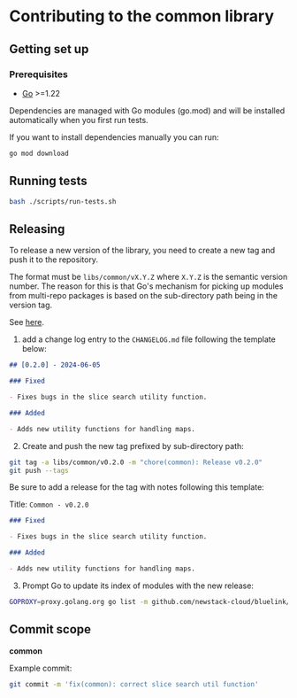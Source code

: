 # Contributing to the common library

## Getting set up

### Prerequisites

- [Go](https://golang.org/dl/) >=1.22

Dependencies are managed with Go modules (go.mod) and will be installed automatically when you first
run tests.

If you want to install dependencies manually you can run:

```bash
go mod download
```

## Running tests

```bash
bash ./scripts/run-tests.sh
```

## Releasing

To release a new version of the library, you need to create a new tag and push it to the repository.

The format must be `libs/common/vX.Y.Z` where `X.Y.Z` is the semantic version number.
The reason for this is that Go's mechanism for picking up modules from multi-repo packages is based on the sub-directory path being in the version tag.

See [here](https://go.dev/wiki/Modules#publishing-a-release).

1. add a change log entry to the `CHANGELOG.md` file following the template below:

```markdown
## [0.2.0] - 2024-06-05

### Fixed

- Fixes bugs in the slice search utility function.

### Added

- Adds new utility functions for handling maps.
```

2. Create and push the new tag prefixed by sub-directory path:

```bash
git tag -a libs/common/v0.2.0 -m "chore(common): Release v0.2.0"
git push --tags
```

Be sure to add a release for the tag with notes following this template:

Title: `Common - v0.2.0`

```markdown
### Fixed

- Fixes bugs in the slice search utility function.

### Added

- Adds new utility functions for handling maps.
```

3. Prompt Go to update its index of modules with the new release:

```bash
GOPROXY=proxy.golang.org go list -m github.com/newstack-cloud/bluelink/libs/common@v0.2.0
```

## Commit scope

**common**

Example commit:

```bash
git commit -m 'fix(common): correct slice search util function'
```
